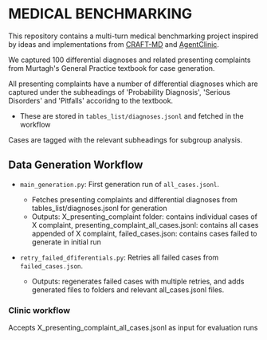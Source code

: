 # MEDICAL BENCHMARKING

This repository contains a multi-turn medical benchmarking project inspired by ideas and implementations from [CRAFT-MD](https://doi.org/10.1038/s41591-024-03328-5) and [AgentClinic](https://doi.org/10.48550/arXiv.2405.07960).

We captured 100 differential diagnoses and related presenting complaints from Murtagh's General Practice textbook for case generation.

All presenting complaints have a number of differential diagnoses which are captured under the subheadings of 'Probability Diagnosis', 'Serious Disorders' and 'Pitfalls' accoridng to the textbook.
- These are stored in `tables_list/diagnoses.jsonl` and fetched in the workflow

Cases are tagged with the relevant subheadings for subgroup analysis.

## Data Generation Workflow
- `main_generation.py`: First generation run of `all_cases.jsonl`.
  - Fetches presenting complaints and differential diagnoses from tables_list/diagnoses.jsonl for generation
  - Outputs: X_presenting_complaint folder: contains individual cases of X complaint, presenting_complaint_all_cases.jsonl: contains all cases appended of X complaint, failed_cases.json: contains cases failed to generate in initial run

- `retry_failed_dfiferentials.py`: Retries all failed cases from `failed_cases.json`.
  - Outputs: regenerates failed cases with multiple retries, and adds generated files to folders and relevant all_cases.jsonl files.
 

### Clinic workflow
Accepts X_presenting_complaint_all_cases.jsonl as input for evaluation runs

